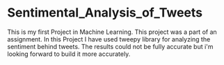 # Sentimental_Analysis_of_Tweets
This is my first Project in Machine Learning. This project was a part of an assignment. In this Project I have used tweepy library for analyzing the sentiment behind tweets. The results could not be fully accurate but i'm looking forward to build it more accurately.
